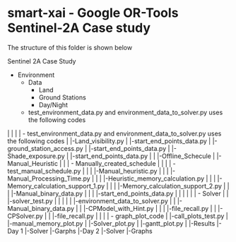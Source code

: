 # smart-xai - Google OR-Tools Sentinel-2A Case study

The structure of this folder is shown below<br/>

Sentinel 2A Case Study<br/>

 - Environment
      - Data
          - Land
          - Ground Stations
          - Day/Night
      - test_environment_data.py and environment_data_to_solver.py uses the following codes

|    |
|    | - test_environment_data.py and environment_data_to_solver.py uses the following codes
|           |-Land_visibility.py
|               |-start_end_points_data.py
|           |-ground_station_access.py
|               |-start_end_points_data.py
|           |-Shade_exposure.py
|               |-start_end_points_data.py
|
|
|-Offline_Schecule
|    |-Manual_Heuristic
|    |     | - Manually_created_schedule
|    |     |      | - test_manual_schedule.py 
|    |     |              |-Manual_heuristic.py
|    |     |                    |-Manual_Processing_Time.py
|    |     |              |-Heuristic_memory_calculation.py
|    |     |                    |-Memory_calculation_support_1.py
|    |     |                    |-Memory_calculation_support_2.py
|    |     |              |-Manual_binary_data.py
|    |     |                    |-start_end_points_data.py
|    |     |
|    |     | - Solver
     |     |     |-solver_test.py
     |     |         |
     |     |         |-environment_data_to_solver.py
     |     |         |-Manual_binary_data.py
     |     |         |-CPModel_with_Hint.py
     |     |         |    |-file_recall.py
     |     |         |-CPSolver.py
     |     |              |-file_recall.py
     |     |
     |     | - graph_plot_code
     |               |-call_plots_test.py
     |                   |-manual_memory_plot.py
     |                   |-Solver_plot.py
     |                   |-gantt_plot.py
     |
     |-Results
          |-Day 1
              |-Solver
              |-Garphs
          |-Day 2
              |-Solver
              |-Graphs
